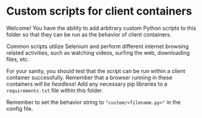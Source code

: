 # Custom scripts for client containers

Welcome! You have the ability to add arbitrary custom Python scripts to this folder so that they can be run as the behavior of client containers.

Common scripts utilize Selenium and perform different internet browsing related activities, such as watching videos, surfing the web, downloading files, etc.

For your sanity, you should test that the script can be run within a client container successfully. Remember that a browser running in these containers *will be headless*! Add any necessary pip libraries to a `requirements.txt` file within this folder.

Remember to set the behavior string to `"custom/<filename.py>"` in the config file.
